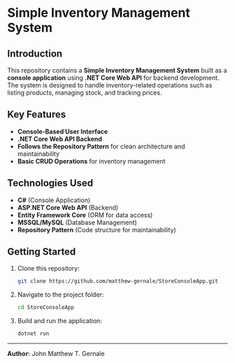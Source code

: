 # Simple Inventory Management System

## Introduction
This repository contains a **Simple Inventory Management System** built as a **console application** using **.NET Core Web API** for backend development. The system is designed to handle inventory-related operations such as listing products, managing stock, and tracking prices.

## Key Features
- **Console-Based User Interface**
- **.NET Core Web API Backend**
- **Follows the Repository Pattern** for clean architecture and maintainability
- **Basic CRUD Operations** for inventory management

## Technologies Used
- **C#** (Console Application)
- **ASP.NET Core Web API** (Backend)
- **Entity Framework Core** (ORM for data access)
- **MSSQL/MySQL** (Database Management)
- **Repository Pattern** (Code structure for maintainability)

## Getting Started
1. Clone this repository:
   ```sh
   git clone https://github.com/matthew-gernale/StoreConsoleApp.git
   ```
2. Navigate to the project folder:
   ```sh
   cd StoreConsoleApp
   ```
3. Build and run the application:
   ```sh
   dotnet run
   ```

---

**Author:** John Matthew T. Gernale


